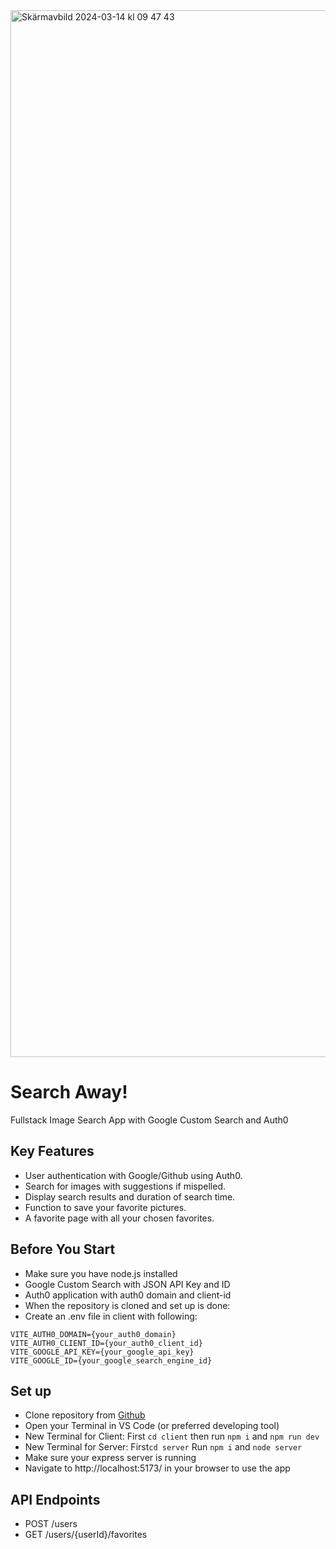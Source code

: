 <img width="1675" alt="Skärmavbild 2024-03-14 kl  09 47 43" src="https://github.com/billiswruce/imgsearch/assets/98770226/e5e40a7a-5b0e-4841-916f-a0b630838746">

# Search Away!

Fullstack Image Search App with Google Custom Search and Auth0

## Key Features

- User authentication with Google/Github using Auth0.
- Search for images with suggestions if mispelled.
- Display search results and duration of search time.
- Function to save your favorite pictures.
- A favorite page with all your chosen favorites.

## Before You Start

- Make sure you have node.js installed
- Google Custom Search with JSON API Key and ID 
- Auth0 application with auth0 domain and client-id
- When the repository is cloned and set up is done:
- Create an .env file in client with following: 
```plaintext
VITE_AUTH0_DOMAIN={your_auth0_domain}
VITE_AUTH0_CLIENT_ID={your_auth0_client_id}
VITE_GOOGLE_API_KEY={your_google_api_key}
VITE_GOOGLE_ID={your_google_search_engine_id}
```

## Set up
- Clone repository from [Github](https://github.com/billiswruce/imagesearchapp/)
- Open your Terminal in VS Code (or preferred developing tool)
- New Terminal for Client: First `cd client` then run `npm i` and `npm run dev`
- New Terminal for Server: First`cd server` Run `npm i` and `node server`
- Make sure your express server is running 
- Navigate to http://localhost:5173/ in your browser to use the app

## API Endpoints

- POST /users
- GET /users/{userId}/favorites
